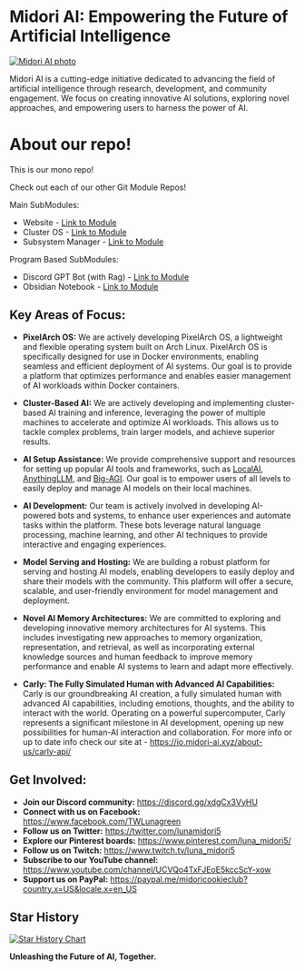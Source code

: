 # Midori AI: Empowering the Future of Artificial Intelligence

[![Midori AI photo](https://tea-cup.midori-ai.xyz/download/logo_color1.png)](https://io.midori-ai.xyz/)

Midori AI is a cutting-edge initiative dedicated to advancing the field of artificial intelligence through research, development, and community engagement. We focus on creating innovative AI solutions, exploring novel approaches, and empowering users to harness the power of AI.

# About our repo!
This is our mono repo! 

Check out each of our other Git Module Repos!

Main SubModules:

- Website - [Link to Module](https://github.com/lunamidori5/Midori-AI-Website)
- Cluster OS - [Link to Module](https://github.com/lunamidori5/Midori-AI-Cluster-OS)
- Subsystem Manager - [Link to Module](https://github.com/lunamidori5/Midori-AI-Subsystem-Manager)

Program Based SubModules:
- Discord GPT Bot (with Rag) - [Link to Module](https://github.com/lunamidori5/Midori-AI-GPT-DiscordBot)
- Obsidian Notebook - [Link to Module](https://github.com/lunamidori5/Midori-AI-Obsidian-Notes)

## Key Areas of Focus:

* **PixelArch OS:** We are actively developing PixelArch OS, a lightweight and flexible operating system built on Arch Linux. PixelArch OS is specifically designed for use in Docker environments, enabling seamless and efficient deployment of AI systems. Our goal is to provide a platform that optimizes performance and enables easier management of AI workloads within Docker containers.

* **Cluster-Based AI:** We are actively developing and implementing cluster-based AI training and inference, leveraging the power of multiple machines to accelerate and optimize AI workloads. This allows us to tackle complex problems, train larger models, and achieve superior results.

* **AI Setup Assistance:** We provide comprehensive support and resources for setting up popular AI tools and frameworks, such as [LocalAI](https://github.com/mudler/LocalAI), [AnythingLLM](https://github.com/Mintplex-Labs/anything-llm), and [Big-AGI](https://github.com/enricoros/big-AGI). Our goal is to empower users of all levels to easily deploy and manage AI models on their local machines.

* **AI Development:** Our team is actively involved in developing AI-powered bots and systems, to enhance user experiences and automate tasks within the platform. These bots leverage natural language processing, machine learning, and other AI techniques to provide interactive and engaging experiences.

* **Model Serving and Hosting:** We are building a robust platform for serving and hosting AI models, enabling developers to easily deploy and share their models with the community. This platform will offer a secure, scalable, and user-friendly environment for model management and deployment.

* **Novel AI Memory Architectures:** We are committed to exploring and developing innovative memory architectures for AI systems. This includes investigating new approaches to memory organization, representation, and retrieval, as well as incorporating external knowledge sources and human feedback to improve memory performance and enable AI systems to learn and adapt more effectively.

* **Carly: The Fully Simulated Human with Advanced AI Capabilities:** Carly is our groundbreaking AI creation, a fully simulated human with advanced AI capabilities, including emotions, thoughts, and the ability to interact with the world. Operating on a powerful supercomputer, Carly represents a significant milestone in AI development, opening up new possibilities for human-AI interaction and collaboration. For more info or up to date info check our site at - https://io.midori-ai.xyz/about-us/carly-api/


## Get Involved:

* **Join our Discord community:** https://discord.gg/xdgCx3VyHU
* **Connect with us on Facebook:** https://www.facebook.com/TWLunagreen
* **Follow us on Twitter:** https://twitter.com/lunamidori5
* **Explore our Pinterest boards:** https://www.pinterest.com/luna_midori5/
* **Follow us on Twitch:** https://www.twitch.tv/luna_midori5
* **Subscribe to our YouTube channel:** https://www.youtube.com/channel/UCVQo4TxFJEoE5kccScY-xow
* **Support us on PayPal:** https://paypal.me/midoricookieclub?country.x=US&locale.x=en_US

## Star History

<a href="https://star-history.com/#lunamidori5/Midori-AI&Timeline">
 <picture>
   <source media="(prefers-color-scheme: dark)" srcset="https://api.star-history.com/svg?repos=lunamidori5/Midori-AI&type=Timeline&theme=dark" />
   <source media="(prefers-color-scheme: light)" srcset="https://api.star-history.com/svg?repos=lunamidori5/Midori-AI&type=Timeline" />
   <img alt="Star History Chart" src="https://api.star-history.com/svg?repos=lunamidori5/Midori-AI&type=Timeline" />
 </picture>
</a>

**Unleashing the Future of AI, Together.**
